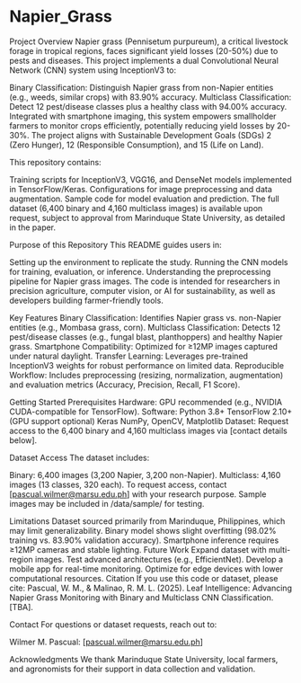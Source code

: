 # Napier_Grass
Project Overview
Napier grass (Pennisetum purpureum), a critical livestock forage in tropical regions, faces significant yield losses (20-50%) due to pests and diseases. This project implements a dual Convolutional Neural Network (CNN) system using InceptionV3 to:

Binary Classification: Distinguish Napier grass from non-Napier entities (e.g., weeds, similar crops) with 83.90% accuracy.
Multiclass Classification: Detect 12 pest/disease classes plus a healthy class with 94.00% accuracy.
Integrated with smartphone imaging, this system empowers smallholder farmers to monitor crops efficiently, potentially reducing yield losses by 20-30%. The project aligns with Sustainable Development Goals (SDGs) 2 (Zero Hunger), 12 (Responsible Consumption), and 15 (Life on Land).

This repository contains:

Training scripts for InceptionV3, VGG16, and DenseNet models implemented in TensorFlow/Keras.
Configurations for image preprocessing and data augmentation.
Sample code for model evaluation and prediction.
The full dataset (6,400 binary and 4,160 multiclass images) is available upon request, subject to approval from Marinduque State University, as detailed in the paper.

Purpose of this Repository
This README guides users in:

Setting up the environment to replicate the study.
Running the CNN models for training, evaluation, or inference.
Understanding the preprocessing pipeline for Napier grass images.
The code is intended for researchers in precision agriculture, computer vision, or AI for sustainability, as well as developers building farmer-friendly tools.

Key Features
Binary Classification: Identifies Napier grass vs. non-Napier entities (e.g., Mombasa grass, corn).
Multiclass Classification: Detects 12 pest/disease classes (e.g., fungal blast, planthoppers) and healthy Napier grass.
Smartphone Compatibility: Optimized for ≥12MP images captured under natural daylight.
Transfer Learning: Leverages pre-trained InceptionV3 weights for robust performance on limited data.
Reproducible Workflow: Includes preprocessing (resizing, normalization, augmentation) and evaluation metrics (Accuracy, Precision, Recall, F1 Score).




Getting Started
Prerequisites
Hardware: GPU recommended (e.g., NVIDIA CUDA-compatible for TensorFlow).
Software:
Python 3.8+
TensorFlow 2.10+ (GPU support optional)
Keras
NumPy, OpenCV, Matplotlib
Dataset: Request access to the 6,400 binary and 4,160 multiclass images via [contact details below].

Dataset Access
The dataset includes:

Binary: 6,400 images (3,200 Napier, 3,200 non-Napier).
Multiclass: 4,160 images (13 classes, 320 each). To request access, contact [pascual.wilmer@marsu.edu.ph] with your research purpose. Sample images may be included in /data/sample/ for testing.


Limitations
Dataset sourced primarily from Marinduque, Philippines, which may limit generalizability.
Binary model shows slight overfitting (98.02% training vs. 83.90% validation accuracy).
Smartphone inference requires ≥12MP cameras and stable lighting.
Future Work
Expand dataset with multi-region images.
Test advanced architectures (e.g., EfficientNet).
Develop a mobile app for real-time monitoring.
Optimize for edge devices with lower computational resources.
Citation
If you use this code or dataset, please cite:
Pascual, W. M., & Malinao, R. M. L. (2025). Leaf Intelligence: Advancing Napier Grass Monitoring with Binary and Multiclass CNN Classification. [TBA].


Contact
For questions or dataset requests, reach out to:

Wilmer M. Pascual: [pascual.wilmer@marsu.edu.ph]


Acknowledgments
We thank Marinduque State University, local farmers, and agronomists for their support in data collection and validation.
